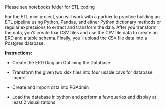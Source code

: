 Please see notebooks folder for ETL coding

For the ETL mini project, you will work with a partner to practice building an ETL pipeline using Python, Pandas, and either Python dictionary methods or regular expressions to extract and transform the data. After you transform the data, you'll create four CSV files and use the CSV file data to create an ERD and a table schema. Finally, you’ll upload the CSV file data into a Postgres database.

**Instructions:**

- Create the ERD Diagram Outlining the Database

- Transform the given two xlsx files into four usable csvs for database import

- Create and import data into PGAdmin 

- Load the database in python and perform a few queries and display at least 2 visualizations 
